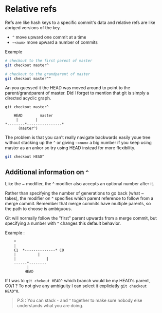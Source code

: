 # Relative refs

Refs are like hash keys to a specific commit's data and relative refs are like abriged 
versions of the key. 

- `^` move upward one commit at a time
- `~<num>` move upward a number of commits 

Example
```bash 
# checkout to the first parent of master
git checkout master^

# checkout to the grandparent of master
git checkout master^^
```
An you guessed it the HEAD was moved around to point to the parent/grandparent of 
master. Did I forget to mention that git is simply a directed acyclic graph. 

```
git checkout master^

	HEAD		master
	 | 		  |
*--------*----------------*
      (master^)
```

The problem is that you can't really navigate backwards easily youe tree without 
stacking up the `^` or giving `~<num>` a big number if you keep using master as an 
ankor so try using HEAD instead for more flexibility. 
```bash 
git checkout HEAD^
```
## Additional information on `^`

Like the ~ modifier, the ^ modifier also accepts an optional number after it.

Rather than specifying the number of generations to go back (what ~ takes), the 
modifier on ^ specifies which parent reference to follow from a merge commit. Remember 
that merge commits have multiple parents, so the path to choose is ambiguous.

Git will normally follow the "first" parent upwards from a merge commit, but specifying 
a number with ^ changes this default behavior.

Example : 
```
	*
	|
    C1	*--------------* C0 
	|	       |
	|              |
	------*--------
	      |
	     HEAD
```

If I was to `git chekout HEAD^` which branch would be my HEAD's parent, C0/1 ?
To not give any ambiguity I can select it expliciatly `git checkout HEAD^0`.

> P.S : You can stack `~` and `^` together to make sure nobody else understands what 
you are doing.
